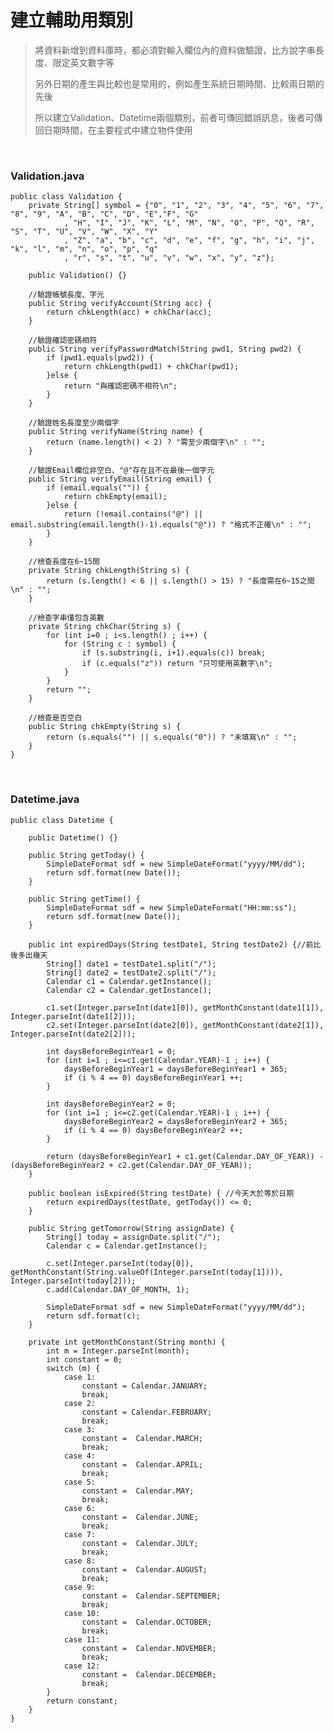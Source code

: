 # 建立輔助用類別
>將資料新增到資料庫時，都必須對輸入欄位內的資料做驗證，比方說字串長度、限定英文數字等
>
>另外日期的產生與比較也是常用的，例如產生系統日期時間、比較兩日期的先後
>
>所以建立Validation、Datetime兩個類別，前者可傳回錯誤訊息，後者可傳回日期時間，在主要程式中建立物件使用

<br>

### Validation.java
    public class Validation {
        private String[] symbol = {"0", "1", "2", "3", "4", "5", "6", "7", "8", "9", "A", "B", "C", "D", "E","F", "G"
                , "H", "I", "J", "K", "L", "M", "N", "O", "P", "Q", "R", "S", "T", "U", "V", "W", "X", "Y"
                , "Z", "a", "b", "c", "d", "e", "f", "g", "h", "i", "j", "k", "l", "m", "n", "o", "p", "q"
                , "r", "s", "t", "u", "v", "w", "x", "y", "z"};

        public Validation() {}

        //驗證帳號長度、字元
        public String verifyAccount(String acc) {
            return chkLength(acc) + chkChar(acc);
        }

        //驗證確認密碼相符
        public String verifyPasswordMatch(String pwd1, String pwd2) {
            if (pwd1.equals(pwd2)) {
                return chkLength(pwd1) + chkChar(pwd1);
            }else {
                return "與確認密碼不相符\n";
            }
        }

        //驗證姓名長度至少兩個字
        public String verifyName(String name) {
            return (name.length() < 2) ? "需至少兩個字\n" : "";
        }

        //驗證Email欄位非空白、"@"存在且不在最後一個字元
        public String verifyEmail(String email) {
            if (email.equals("")) {
                return chkEmpty(email);
            }else {
                return (!email.contains("@") || email.substring(email.length()-1).equals("@")) ? "格式不正確\n" : "";
            }
        }

        //檢查長度在6~15間
        private String chkLength(String s) {
            return (s.length() < 6 || s.length() > 15) ? "長度需在6~15之間\n" : "";
        }

        //檢查字串僅包含英數
        private String chkChar(String s) {
            for (int i=0 ; i<s.length() ; i++) {
                for (String c : symbol) {
                    if (s.substring(i, i+1).equals(c)) break;
                    if (c.equals("z")) return "只可使用英數字\n";
                }
            }
            return "";
        }

        //檢查是否空白
        public String chkEmpty(String s) {
            return (s.equals("") || s.equals("0")) ? "未填寫\n" : "";
        }
    }

<br>

### Datetime.java
    public class Datetime {

        public Datetime() {}

        public String getToday() {
            SimpleDateFormat sdf = new SimpleDateFormat("yyyy/MM/dd");
            return sdf.format(new Date());
        }

        public String getTime() {
            SimpleDateFormat sdf = new SimpleDateFormat("HH:mm:ss");
            return sdf.format(new Date());
        }

        public int expiredDays(String testDate1, String testDate2) {//前比後多出幾天
            String[] date1 = testDate1.split("/");
            String[] date2 = testDate2.split("/");
            Calendar c1 = Calendar.getInstance();
            Calendar c2 = Calendar.getInstance();

            c1.set(Integer.parseInt(date1[0]), getMonthConstant(date1[1]), Integer.parseInt(date1[2]));
            c2.set(Integer.parseInt(date2[0]), getMonthConstant(date2[1]), Integer.parseInt(date2[2]));

            int daysBeforeBeginYear1 = 0;
            for (int i=1 ; i<=c1.get(Calendar.YEAR)-1 ; i++) {
                daysBeforeBeginYear1 = daysBeforeBeginYear1 + 365;
                if (i % 4 == 0) daysBeforeBeginYear1 ++;
            }

            int daysBeforeBeginYear2 = 0;
            for (int i=1 ; i<=c2.get(Calendar.YEAR)-1 ; i++) {
                daysBeforeBeginYear2 = daysBeforeBeginYear2 + 365;
                if (i % 4 == 0) daysBeforeBeginYear2 ++;
            }

            return (daysBeforeBeginYear1 + c1.get(Calendar.DAY_OF_YEAR)) - (daysBeforeBeginYear2 + c2.get(Calendar.DAY_OF_YEAR));
        }

        public boolean isExpired(String testDate) { //今天大於等於日期
            return expiredDays(testDate, getToday()) <= 0;
        }

        public String getTomorrow(String assignDate) {
            String[] today = assignDate.split("/");
            Calendar c = Calendar.getInstance();

            c.set(Integer.parseInt(today[0]), getMonthConstant(String.valueOf(Integer.parseInt(today[1]))), Integer.parseInt(today[2]));
            c.add(Calendar.DAY_OF_MONTH, 1);

            SimpleDateFormat sdf = new SimpleDateFormat("yyyy/MM/dd");
            return sdf.format(c);
        }

        private int getMonthConstant(String month) {
            int m = Integer.parseInt(month);
            int constant = 0;
            switch (m) {
                case 1:
                    constant = Calendar.JANUARY;
                    break;
                case 2:
                    constant = Calendar.FEBRUARY;
                    break;
                case 3:
                    constant =  Calendar.MARCH;
                    break;
                case 4:
                    constant =  Calendar.APRIL;
                    break;
                case 5:
                    constant =  Calendar.MAY;
                    break;
                case 6:
                    constant =  Calendar.JUNE;
                    break;
                case 7:
                    constant =  Calendar.JULY;
                    break;
                case 8:
                    constant =  Calendar.AUGUST;
                    break;
                case 9:
                    constant =  Calendar.SEPTEMBER;
                    break;
                case 10:
                    constant =  Calendar.OCTOBER;
                    break;
                case 11:
                    constant =  Calendar.NOVEMBER;
                    break;
                case 12:
                    constant =  Calendar.DECEMBER;
                    break;
            }
            return constant;
        }
    }
